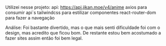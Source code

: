 Utilizei nesse projeto:
api: https://api.jikan.moe/v4/anime
axios para consumir api`s
tailwindcss para estilizar componentes
react-router-dom para fazer a navegação

Análise:
Foi bastante divertido, mas o que mais senti dificuldade foi com o design, mas acredito que ficou bom.
De restante estou bem acostumado a fazer sites assim então foi bem legal.
